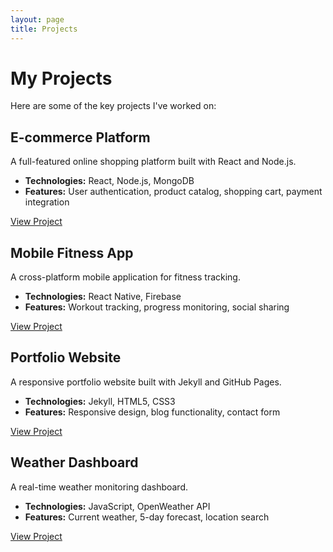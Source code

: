 ```yaml
---
layout: page
title: Projects
---
```


# My Projects

Here are some of the key projects I've worked on:

<div class="project-card">
  <h2>E-commerce Platform</h2>
  <p>A full-featured online shopping platform built with React and Node.js.</p>
  <ul>
    <li><strong>Technologies:</strong> React, Node.js, MongoDB</li>
    <li><strong>Features:</strong> User authentication, product catalog, shopping cart, payment integration</li>
  </ul>
  <a href="https://github.com/lhxen" class="button" target="_blank">View Project</a>
</div>

<div class="project-card">
  <h2>Mobile Fitness App</h2>
  <p>A cross-platform mobile application for fitness tracking.</p>
  <ul>
    <li><strong>Technologies:</strong> React Native, Firebase</li>
    <li><strong>Features:</strong> Workout tracking, progress monitoring, social sharing</li>
  </ul>
  <a href="https://github.com/lhxen" class="button" target="_blank">View Project</a>
</div>

<div class="project-card">
  <h2>Portfolio Website</h2>
  <p>A responsive portfolio website built with Jekyll and GitHub Pages.</p>
  <ul>
    <li><strong>Technologies:</strong> Jekyll, HTML5, CSS3</li>
    <li><strong>Features:</strong> Responsive design, blog functionality, contact form</li>
  </ul>
  <a href="https://github.com/lhxen" class="button" target="_blank">View Project</a>
</div>

<div class="project-card">
  <h2>Weather Dashboard</h2>
  <p>A real-time weather monitoring dashboard.</p>
  <ul>
    <li><strong>Technologies:</strong> JavaScript, OpenWeather API</li>
    <li><strong>Features:</strong> Current weather, 5-day forecast, location search</li>
  </ul>
  <a href="https://github.com/lhxen" class="button" target="_blank">View Project</a>
</div> 